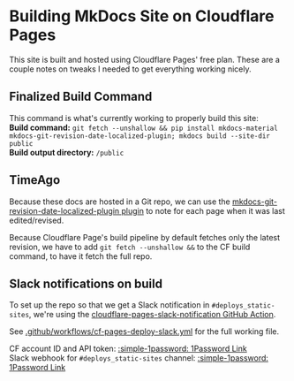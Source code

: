 # Building MkDocs Site on Cloudflare Pages

This site is built and hosted using Cloudflare Pages' free plan. These are a couple notes on tweaks I needed to get everything working nicely.

## Finalized Build Command
This command is what's currently working to properly build this site:  
**Build command:** `git fetch --unshallow && pip install mkdocs-material mkdocs-git-revision-date-localized-plugin; mkdocs build --site-dir public`  
**Build output directory:** `/public`

## TimeAgo 
Because these docs are hosted in a Git repo, we can use the [mkdocs-git-revision-date-localized-plugin plugin](https://github.com/timvink/mkdocs-git-revision-date-localized-plugin) to note for each page when it was last edited/revised.

Because Cloudflare Page's build pipeline by default fetches only the latest revision, we have to add `git fetch --unshallow &&` to the CF build command, to have it fetch the full repo.

## Slack notifications on build
To set up the repo so that we get a Slack notification in `#deploys_static-sites`, we're using the [cloudflare-pages-slack-notification GitHub Action](https://github.com/marketplace/actions/cloudflare-pages-slack-notification).

See [.github/workflows/cf-pages-deploy-slack.yml](https://github.com/blackcat-labs/blackcatlabs-wiki/blob/main/.github/workflows/cf-pages-deploy-slack.yml) for the full working file.

CF account ID and API token: [:simple-1password: 1Password Link](https://start.1password.com/open/i?a=B5NVCNGFJBCCLCDCN5FKFPGVBI&v=6kbovd7ircvwntr34wd4glqq6y&i=kmjq5co7mymutlfz3jg43hb734&h=thhsh.1password.com)  
Slack webhook for `#deploys_static-sites` channel: [:simple-1password: 1Password Link](https://start.1password.com/open/i?a=B5NVCNGFJBCCLCDCN5FKFPGVBI&v=6kbovd7ircvwntr34wd4glqq6y&i=ufg7cmoggpjm2ohsgmkk7up5bm&h=thhsh.1password.com)